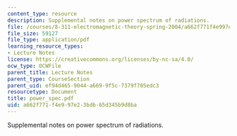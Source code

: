 ```yaml
---
content_type: resource
description: Supplemental notes on power spectrum of radiations.
file: /courses/8-311-electromagnetic-theory-spring-2004/a662f771f4e997e23bdb65d345b9d8ba_power_spec.pdf
file_size: 59127
file_type: application/pdf
learning_resource_types:
- Lecture Notes
license: https://creativecommons.org/licenses/by-nc-sa/4.0/
ocw_type: OCWFile
parent_title: Lecture Notes
parent_type: CourseSection
parent_uid: ef94d465-9044-a669-9f5c-7379f705edc3
resourcetype: Document
title: power_spec.pdf
uid: a662f771-f4e9-97e2-3bdb-65d345b9d8ba
---
```

Supplemental notes on power spectrum of radiations.
